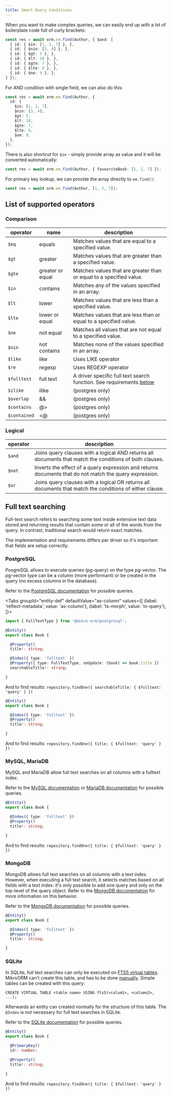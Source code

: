 ```yaml
---
title: Smart Query Conditions
---
```


When you want to make complex queries, we can easily end up with a lot of boilerplate code full of curly brackets:

```ts
const res = await orm.em.find(Author, { $and: [
  { id: { $in: [1, 2, 7] }, },
  { id: { $nin: [3, 4] }, },
  { id: { $gt: 5 }, },
  { id: { $lt: 10 }, },
  { id: { $gte: 7 }, },
  { id: { $lte: 8 }, },
  { id: { $ne: 9 }, },
] });
```

For AND condition with single field, we can also do this:

```ts
const res = await orm.em.find(Author, {
  id: {
    $in: [1, 2, 7],
    $nin: [3, 4],
    $gt: 5,
    $lt: 10,
    $gte: 7,
    $lte: 8,
    $ne: 9,
  },
});
```

There is also shortcut for `$in` - simply provide array as value and it will be converted automatically:

```ts
const res = await orm.em.find(Author, { favouriteBook: [1, 2, 7] });
```

For primary key lookup, we can provide the array directly to `em.find()`:

```ts
const res = await orm.em.find(Author, [1, 2, 7]);
```

## List of supported operators

### Comparison

| operator     | name             | description                                                                                 |
| ------------ | ---------------- | ------------------------------------------------------------------------------------------- |
| `$eq`        | equals           | Matches values that are equal to a specified value.                                         |
| `$gt`        | greater          | Matches values that are greater than a specified value.                                     |
| `$gte`       | greater or equal | Matches values that are greater than or equal to a specified value.                         |
| `$in`        | contains         | Matches any of the values specified in an array.                                            |
| `$lt`        | lower            | Matches values that are less than a specified value.                                        |
| `$lte`       | lower or equal   | Matches values that are less than or equal to a specified value.                            |
| `$ne`        | not equal        | Matches all values that are not equal to a specified value.                                 |
| `$nin`       | not contains     | Matches none of the values specified in an array.                                           |
| `$like`      | like             | Uses LIKE operator                                                                          |
| `$re`        | regexp           | Uses REGEXP operator                                                                        |
| `$fulltext`  | full text        | A driver specific full text search function. See requirements [below](#full-text-searching) |
| `$ilike`     | ilike            | (postgres only)                                                                             |
| `$overlap`   | &&               | (postgres only)                                                                             |
| `$contains`  | @>               | (postgres only)                                                                             |
| `$contained` | <@               | (postgres only)                                                                             |

### Logical

| operator | description                                                                                             |
| -------- | ------------------------------------------------------------------------------------------------------- |
| `$and`   | Joins query clauses with a logical AND returns all documents that match the conditions of both clauses. |
| `$not`   | Inverts the effect of a query expression and returns documents that do not match the query expression.  |
| `$or`    | Joins query clauses with a logical OR returns all documents that match the conditions of either clause. |

## Full text searching

Full-text search refers to searching some text inside extensive text data stored and returning results that contain some or all of the words from the query. In contrast, traditional search would return exact matches.

The implementation and requirements differs per driver so it's important that fields are setup correctly.

### PostgreSQL

PosgreSQL allows to execute queries (pg-query) on the type pg-vector. The pg-vector type can be a column (more performant) or be created in the query (no excess columns in the database).

Refer to the [PostgreSQL documentation](https://www.postgresql.org/docs/current/functions-textsearch.html) for possible queries.

<Tabs
  groupId="entity-def"
  defaultValue="as-column"
  values={[
    {label: 'reflect-metadata', value: 'as-column'},
    {label: 'ts-morph', value: 'in-query'},
  ]}>
  <TabItem value="as-column">

```ts title="./entities/Book.ts"
import { FullTextType } from '@mikro-orm/postgresql';

@Entity()
export class Book {

  @Property()
  title!: string;

  @Index({ type: 'fulltext' })
  @Property({ type: FullTextType, onUpdate: (book) => book.title })
  searchableTitle!: string;

}
```

And to find results: `repository.findOne({ searchableTitle: { $fulltext: 'query' } })`

  </TabItem>
  <TabItem value="in-query">

```ts title="./entities/Book.ts"
@Entity()
export class Book {

  @Index({ type: 'fulltext' })
  @Property()
  title!: string;

}
```

And to find results: `repository.findOne({ title: { $fulltext: 'query' } })`

  </TabItem>
</Tabs>

### MySQL, MariaDB

MySQL and MariaDB allow full text searches on all columns with a fulltext index.

Refer to the [MySQL documentation](https://dev.mysql.com/doc/refman/8.0/en/fulltext-boolean.html) or [MariaDB documentation](https://mariadb.com/kb/en/full-text-index-overview/#in-boolean-mode) for possible queries.

```ts title="./entities/Book.ts"
@Entity()
export class Book {

  @Index({ type: 'fulltext' })
  @Property()
  title!: string;

}
```

And to find results: `repository.findOne({ title: { $fulltext: 'query' } })`

### MongoDB

MongoDB allows full text searches on all columns with a text index. However, when executing a full text search, it selects matches based on all fields with a text index: it's only possible to add one query and only on the top-level of the query object. Refer to the [MongoDB documentation](https://www.mongodb.com/docs/manual/reference/operator/query/text/#behavior) for more information on this behavior.

Refer to the [MongoDB documentation](https://www.mongodb.com/docs/manual/reference/operator/query/text/#definition) for possible queries.

```ts title="./entities/Book.ts"
@Entity()
export class Book {

  @Index({ type: 'fulltext' })
  @Property()
  title!: string;

}
```

### SQLite

In SQLite, full text searches can only be executed on [FTS5 virtual tables](https://www.sqlite.org/fts5.html#overview_of_fts5). MikroORM can't create this table, and has to be done [manually](https://www.sqlite.org/fts5.html#fts5_table_creation_and_initialization). Simple tables can be created with this query:

`CREATE VIRTUAL TABLE <table name> USING fts5(<colum1>, <column2>, ...);`

Afterwards an entity can created normally for the structure of this table. The `@Index` is not necessary for full text searches in SQLite.

Refer to the [SQLite documentation](https://www.sqlite.org/fts5.html#full_text_query_syntax) for possible queries.

```ts title="./entities/Book.ts"
@Entity()
export class Book {

  @PrimaryKey()
  id!: number;

  @Property()
  title!: string;

}
```

And to find results: `repository.findOne({ title: { $fulltext: 'query' } })`
